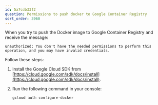 ```yaml
---
id: 5a7cdb33f2
question: Permissions to push docker to Google Container Registry
sort_order: 3960
---
```


When you try to push the Docker image to Google Container Registry and receive the message:

```
unauthorized: You don't have the needed permissions to perform this operation, and you may have invalid credentials.
```

Follow these steps:

1. Install the Google Cloud SDK from [https://cloud.google.com/sdk/docs/install](https://cloud.google.com/sdk/docs/install).
2. Run the following command in your console:

   ```bash
   gcloud auth configure-docker
   ```